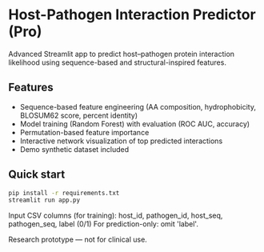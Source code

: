 # Host-Pathogen Interaction Predictor (Pro)

Advanced Streamlit app to predict host–pathogen protein interaction likelihood using sequence-based and structural-inspired features.

## Features
- Sequence-based feature engineering (AA composition, hydrophobicity, BLOSUM62 score, percent identity)
- Model training (Random Forest) with evaluation (ROC AUC, accuracy)
- Permutation-based feature importance
- Interactive network visualization of top predicted interactions
- Demo synthetic dataset included

## Quick start
```bash
pip install -r requirements.txt
streamlit run app.py
```

Input CSV columns (for training): host_id, pathogen_id, host_seq, pathogen_seq, label (0/1)
For prediction-only: omit 'label'.

Research prototype — not for clinical use.
